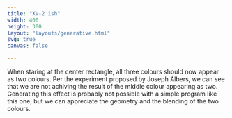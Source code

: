 ```yaml
---
title: "XV-2 ish"
width: 400
height: 300
layout: "layouts/generative.html"
svg: true
canvas: false

---
```

When staring at the center rectangle, all three colours should now appear as two colours. Per the experiment proposed by Joseph Albers, we can see that we are not achiving the result of the middle colour appearing as two. Generating this effect is probably not possible with a simple program like this one, but we can appreciate the geometry and the blending of the two colours.
